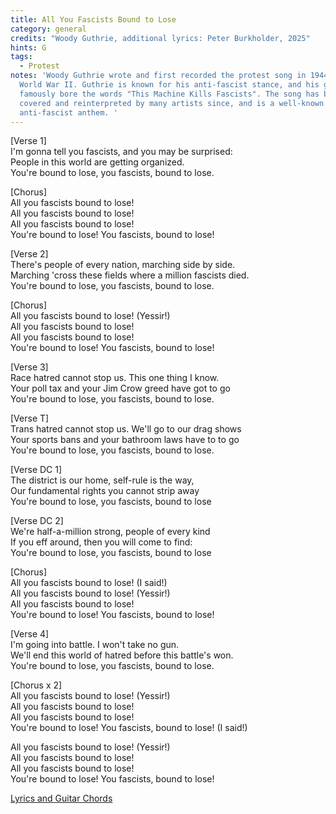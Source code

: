 ```yaml
---
title: All You Fascists Bound to Lose
category: general
credits: "Woody Guthrie, additional lyrics: Peter Burkholder, 2025"
hints: G
tags:
  - Protest
notes: 'Woody Guthrie wrote and first recorded the protest song in 1944, during
  World War II. Guthrie is known for his anti-fascist stance, and his guitar
  famously bore the words "This Machine Kills Fascists". The song has been
  covered and reinterpreted by many artists since, and is a well-known
  anti-fascist anthem. '
---
```

\[Verse 1]\
I'm gonna tell you fascists, and you may be surprised:\
People in this world are getting organized.\
You're bound to lose, you fascists, bound to lose.  

\[Chorus]\
All you fascists bound to lose!\
All you fascists bound to lose!\
All you fascists bound to lose!\
You're bound to lose! You fascists, bound to lose!  

\[Verse 2]\
There's people of every nation, marching side by side.\
Marching 'cross these fields where a million fascists died.\
You're bound to lose, you fascists, bound to lose.  

\[Chorus]\
All you fascists bound to lose! (Yessir!)\
All you fascists bound to lose!\
All you fascists bound to lose!\
You're bound to lose! You fascists, bound to lose!  

\[Verse 3]\
Race hatred cannot stop us. This one thing I know.\
Your poll tax and your Jim Crow greed have got to go\
You're bound to lose, you fascists, bound to lose.  

\[Verse T]\
Trans hatred cannot stop us. We'll go to our drag shows\
Your sports bans and your bathroom laws have to to go\
You're bound to lose, you fascists, bound to lose.  

\[Verse DC 1]\
The district is our home, self-rule is the way,\
Our fundamental rights you cannot strip away\
You're bound to lose, you fascists, bound to lose  

\[Verse DC 2]\
We're half-a-million strong, people of every kind\
If you eff around, then you will come to find:\
You're bound to lose, you fascists, bound to lose  

\[Chorus]\
All you fascists bound to lose! (I said!)\
All you fascists bound to lose! (Yessir!)\
All you fascists bound to lose!\
You're bound to lose! You fascists, bound to lose!  

\[Verse 4]\
I'm going into battle. I won't take no gun.\
We'll end this world of hatred before this battle's won.\
You're bound to lose, you fascists, bound to lose.  

\[Chorus x 2]\
All you fascists bound to lose! (Yessir!)\
All you fascists bound to lose!\
All you fascists bound to lose!\
You're bound to lose! You fascists, bound to lose! (I said!)  

All you fascists bound to lose! (Yessir!)\
All you fascists bound to lose!\
All you fascists bound to lose!\
You're bound to lose! You fascists, bound to lose!  

[Lyrics and Guitar Chords](./songs/all_you_fascists_chords)
